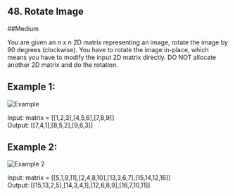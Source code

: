 ## 48. Rotate Image
##Medium

You are given an n x n 2D matrix representing an image, rotate the image by 90 degrees (clockwise).
You have to rotate the image in-place, which means you have to modify the input 2D matrix directly. DO NOT allocate another 2D matrix and do the rotation.

## Example 1:
![Example](https://assets.leetcode.com/uploads/2020/08/28/mat1.jpg)

Input: matrix = [[1,2,3],[4,5,6],[7,8,9]]\
Output: [[7,4,1],[8,5,2],[9,6,3]]

## Example 2:
![Example 2](https://assets.leetcode.com/uploads/2020/08/28/mat2.jpg)

Input: matrix = [[5,1,9,11],[2,4,8,10],[13,3,6,7],[15,14,12,16]]\
Output: [[15,13,2,5],[14,3,4,1],[12,6,8,9],[16,7,10,11]]